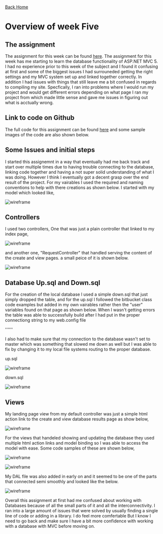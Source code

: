 
<a href="../../index.html" class="btn btn-primary btl-md" role="button">Back Home </a>

# Overview of week Five



## The assignment
The assignment for this week can be found [here](http://www.wou.edu/~morses/classes/cs46x/assignments/HW5.html). The assignment for this week has me starting to learn the database functionality of ASP.NET MVC 5. I had no experience prior to this week of the subject and I found it confusing at first and some of the biggest issues I had surrouneded getting the right settings and my MVC system set up and linked together correctly. In addition I had issues with things that still leave me a bit confused in regards to compiling my site. Specfically, I ran into problems where I would run my project and would get different errors depending on what page I ran my project from which made little sense and gave me issues in figuring out what is acctually wrong. 

## Link to code on Github
The full code for this assignment can be found [here](https://github.com/kollklienstuber/460/tree/master/weeks/week_5) and some sample images of the code are also shown below.  

## Some Issues and initial steps
I started this assignemnt in a way that eventually had me back track and start over multiple times due to having trouble connecting to the database, linking code together and having a not super solid understanding of what I was doing. However I think I eventually got a decent grasp over the end result of the project. For my vairables I used the required and naming conventions to help with there creations as shown below. I started with my model which looked like, 


![wireframe](pics/Model.PNG "Model.PNG")


## Controllers
I used two controllers, One that was just a plain controller that linked to my index page, 

![wireframe](pics/Cont1.PNG "Controller 1 img")


and another one, "RequestController" that handled serving the content of the create and view pages. a small peice of it is shown below.

![wireframe](pics/Cont2.PNG "Controller 2 img")





## Database Up.sql and Down.sql
For the creation of the local database I used a simple down.sql that just simply dropped the table, and for the up.sql I followed the bitbucket class code examples but added in my own vairables rather then the "user" variables found on that page as shown below. When I wasn't getting errors the table was able to successfully build after I had put in the proper connectiong string to my web.config file

 '''<add name="FormContext" connectionString="Data Source=(LocalDB)\MSSQLLocalDB;AttachDbFilename=C:\Users\kklie_000\Desktop\460_git\weeks\week_5\week5b\week5b\App_Data\Database1.mdf;Integrated Security=True" providerName="System.Data.SqlClient"/>'''


I also had to make sure that my connection to the database wasn't set to master which was something that slowed me down as well but I was able to fix by changing it to my local file systems routing to the proper database. 

up.sql


![wireframe](pics/DB1.PNG "Database 1")

down.sql


![wireframe](pics/DB2.PNG "Database 2")



## Views 
My landing page view from my default controller was just a simple html action link to the create and view database results page as show below, 

![wireframe](pics/view1.PNG "view1")

For the views that handeled showing and updating the database they used multiple html action links and model binding so I was able to access the model with ease. Some code samples of these are shown below,

![wireframe](pics/view2.PNG "age view")


![wireframe](pics/view3.PNG "age view")

My DAL file was also added in early on and it seemed to be one of the parts that connected semi smoothly and looked like the below.


![wireframe](pics/DAL.PNG "DAL")

Overall this assignment at first had me confused about working with Databases because of all the small parts of it and all the interconnectivity. I ran into a large amount of issues that were solved by usually finding a single line of code or adding in a library. I do feel more comfertable But I know I need to go back and make sure I have a bit more confidence with working with a database with MVC before moving on. 



